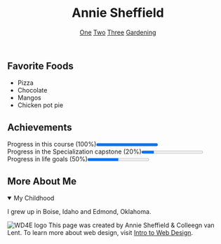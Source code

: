 
<!DOCTYPE html>
<html lang = "en">
<head>
    <meta charset = "UTF-8">
    <title>Final Project</title>

</head>
<body>
    <header>
        <h1>Annie Sheffield</h1>
    <nav>
        <a href="#foods">One</a>
        <a href="#achievements">Two</a>
        <a href="#me">Three</a>
        <a href="https://cagardenweb.ucanr.edu/General/" target="blank">Gardening</a>
    </nav>
    </header>
    <section>
        <h2 id="foods">Favorite Foods</h2>
        <ul>
            <li>Pizza</li>
            <li>Chocolate</li>
            <li>Mangos</li>
            <li>Chicken pot pie</li>
        </ul>
    </section>
    <section>
        <h2 id="achievements">Achievements</h2>
        <p>Progress in this course (100%)<progress value="100" max="100"></progress>
        <br>
        Progress in the Specialization capstone (20%)<progress value="20" max="100"></progress>
        <br>Progress in life goals (50%)<progress value="50" max="100"></progress>
        </p>
    </section>
    <section>
        <h2 id="me">More About Me</h2>
        <details open>
            <summary>My Childhood</summary>
            <p>I grew up in Boise, Idaho and Edmond, Oklahoma.</p>
        </details>
    </section>
    <footer>
      <p>
      <img src="http://www.intro-webdesign.com/images/newlogo.png" alt="WD4E logo">
      This page was created by Annie Sheffield &amp; Colleegn van Lent. To learn more about web design, visit <a href="http://www.intro-webdesign.com/" target="_blank">Intro to Web Design</a>.</p> 
    </footer>
</body>
